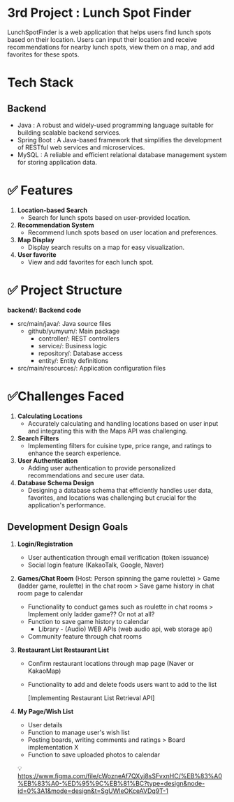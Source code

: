 # 3rd Project : Lunch Spot Finder

LunchSpotFinder is a web application that helps users find lunch spots based on their location. Users can input their location and receive recommendations for nearby lunch spots, view them on a map, and add favorites for these spots.


# Tech Stack
## Backend

- Java : A robust and widely-used programming language suitable for building scalable backend services.
- Spring Boot : A Java-based framework that simplifies the development of RESTful web services and microservices.
- MySQL : A reliable and efficient relational database management system for storing application data.

# ✅ Features

1. **Location-based Search**
   - Search for lunch spots based on user-provided location.
2. **Recommendation System**
   - Recommend lunch spots based on user location and preferences.
3. **Map Display**
   - Display search results on a map for easy visualization.
4. **User favorite**
   - View and add favorites for each lunch spot.

# ✅ Project Structure

**backend/: Backend code**

- src/main/java/: Java source files
    - github/yumyum/: Main package
        - controller/: REST controllers
        - service/: Business logic
        - repository/: Database access
        - entity/: Entity definitions
- src/main/resources/: Application configuration files

# ✅Challenges Faced

1. **Calculating Locations**
   - Accurately calculating and handling locations based on user input and integrating this with the Maps API was challenging.
2. **Search Filters**
   - Implementing filters for cuisine type, price range, and ratings to enhance the search experience.
3. **User Authentication**
   - Adding user authentication to provide personalized recommendations and secure user data.
4. **Database Schema Design**
   - Designing a database schema that efficiently handles user data, favorites, and locations was challenging but crucial for the application's performance.



## Development Design Goals

1. **Login/Registration**
    - User authentication through email verification (token issuance)
    - Social login feature (KakaoTalk, Google, Naver)
2. **Games/Chat Room** 
    (Host: Person spinning the game roulette) > Game (ladder game, roulette) in the chat room > Save game history in chat room page to calendar
    - Functionality to conduct games such as roulette in chat rooms > Implement only ladder game?? Or not at all?
    - Function to save game history to calendar
        - Library <HTML5 Canvas> - (Audio) WEB APIs (web audio api, web storage api)
    - Community feature through chat rooms
3. **Restaurant List Restaurant List**
    - Confirm restaurant locations through map page (Naver or KakaoMap)
    - Functionality to add and delete foods users want to add to the list
        
        [Implementing Restaurant List Retrieval API]
        
4. **My Page/Wish List**
    - User details
    - Function to manage user's wish list
    - Posting boards, writing comments and ratings > Board implementation X
    - Function to save uploaded photos to calendar 
    
    💡 https://www.figma.com/file/cWozneAf7QXyj8sSFvxnHC/%EB%83%A0%EB%83%A0-%ED%95%9C%EB%81%BC?type=design&node-id=0%3A1&mode=design&t=SgUWleOKceAVDq9T-1
    
   
